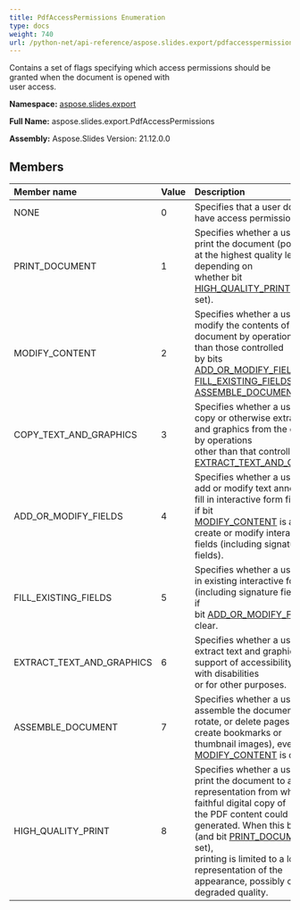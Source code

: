 ```yaml
---
title: PdfAccessPermissions Enumeration
type: docs
weight: 740
url: /python-net/api-reference/aspose.slides.export/pdfaccesspermissions/
---
```


Contains a set of flags specifying which access permissions should be granted when the document is opened with <br/>            user access.

**Namespace:** [aspose.slides.export](/slides/python-net/api-reference/aspose.slides.export/)

**Full Name:** aspose.slides.export.PdfAccessPermissions

**Assembly:**  Aspose.Slides Version: 21.12.0.0

## **Members**
|**Member name**|**Value**|**Description**|
| :- | :- | :- |
|NONE|0|Specifies that a user does not have access permissions.|
|PRINT_DOCUMENT|1|Specifies whether a user may print the document (possibly not at the highest quality level, depending on <br/>            whether bit [HIGH_QUALITY_PRINT](/slides/python-net/api-reference/aspose.slides.export/pdfaccesspermissions/) is also set).|
|MODIFY_CONTENT|2|Specifies whether a user may modify the contents of the document by operations other than those controlled<br/>            by bits [ADD_OR_MODIFY_FIELDS](/slides/python-net/api-reference/aspose.slides.export/pdfaccesspermissions/), [FILL_EXISTING_FIELDS](/slides/python-net/api-reference/aspose.slides.export/pdfaccesspermissions/), [ASSEMBLE_DOCUMENT](/slides/python-net/api-reference/aspose.slides.export/pdfaccesspermissions/).|
|COPY_TEXT_AND_GRAPHICS|3|Specifies whether a user may copy or otherwise extract text and graphics from the document by operations <br/>            other than that controlled by bit [EXTRACT_TEXT_AND_GRAPHICS](/slides/python-net/api-reference/aspose.slides.export/pdfaccesspermissions/).|
|ADD_OR_MODIFY_FIELDS|4|Specifies whether a user may add or modify text annotations, fill in interactive form fields, and, if bit<br/>            [MODIFY_CONTENT](/slides/python-net/api-reference/aspose.slides.export/pdfaccesspermissions/) is also set, create or modify interactive form fields (including signature <br/>            fields).|
|FILL_EXISTING_FIELDS|5|Specifies whether a user may fill in existing interactive form fields (including signature fields), even if<br/>            bit [ADD_OR_MODIFY_FIELDS](/slides/python-net/api-reference/aspose.slides.export/pdfaccesspermissions/) is clear.|
|EXTRACT_TEXT_AND_GRAPHICS|6|Specifies whether a user may extract text and graphics in support of accessibility to users with disabilities<br/>            or for other purposes.|
|ASSEMBLE_DOCUMENT|7|Specifies whether a user may assemble the document (insert, rotate, or delete pages and create bookmarks or<br/>            thumbnail images), even if bit [MODIFY_CONTENT](/slides/python-net/api-reference/aspose.slides.export/pdfaccesspermissions/) is clear.|
|HIGH_QUALITY_PRINT|8|Specifies whether a user may print the document to a representation from which a faithful digital copy of<br/>            the PDF content could be generated. When this bit is clear (and bit [PRINT_DOCUMENT](/slides/python-net/api-reference/aspose.slides.export/pdfaccesspermissions/) is set),<br/>            printing is limited to a low-level representation of the appearance, possibly of degraded quality.|
